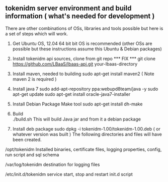 tokenidm server environment and build information ( what's needed for development )
------------------------------------------------------------------------------------
There are other combinations of OSs, libraries and tools possible but here is a set of steps which will work.

1) Get Ubuntu OS, 12.04 64 bit bit OS is recommended
(other OSs are possible but these instructions assume this Ubuntu & Debian packages) 

2) Install tokenidm api sources, clone from git repo
*** FIX ***
git clone https://github.com/LBaaS/lbaas-api.git your-lbaas-directory 

3) Install maven, needed to building
sudo apt-get install maven2 ( Note maven 2 is required )

4) Install java 7
sudo add-apt-repository ppa:webupd8team/java -y
sudo apt-get update
sudo apt-get install oracle-java7-installer

5) Install Debian Package Make tool 
sudo apt-get install dh-make

6) Build  
./build.sh
This will build Java jar and from it a debian package

7) Install deb package
sudo dpkg -i tokenidm-1.00/tokenidm-1.00.deb ( or whatever version was built )
The following directories and files will have been created.

/opt/tokenidm Installed binaries, certificate files, logging properties, config, run script and sql schema

/var/log/tokenidm destination for logging files

/etc/init.d/tokenidm service start, stop and restart init.d script
